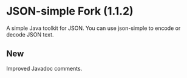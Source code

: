 # JSON-simple Fork (1.1.2)
A simple Java toolkit for JSON. You can use json-simple to encode or decode JSON text.
## New
Improved Javadoc comments.
